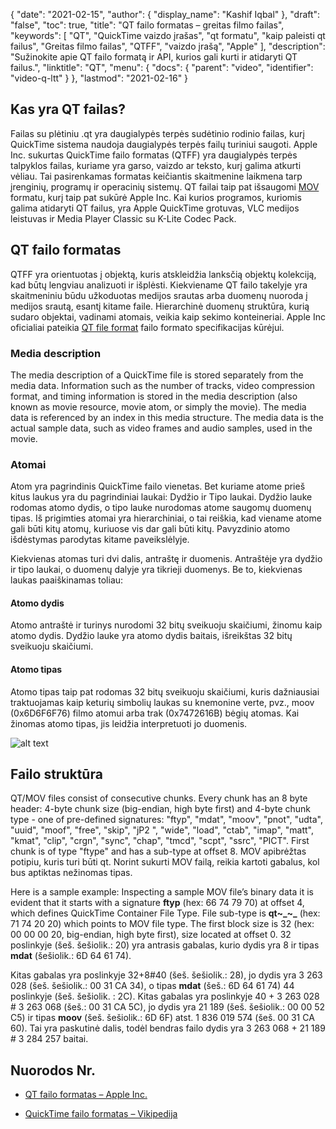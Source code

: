 {
  "date": "2021-02-15",
  "author": {
    "display_name": "Kashif Iqbal"
},
  "draft": "false",
  "toc": true,
  "title": "QT failo formatas – greitas filmo failas",
  "keywords": [
"QT",
"QuickTime vaizdo įrašas",
"qt formatu",
"kaip paleisti qt failus",
"Greitas filmo failas",
"QTFF",
"vaizdo įrašą",
"Apple"
],
  "description": "Sužinokite apie QT failo formatą ir API, kurios gali kurti ir atidaryti QT failus.",
  "linktitle": "QT",
  "menu": {
    "docs": {
      "parent": "video",
      "identifier": "video-q-ltt"
}
},
  "lastmod": "2021-02-16"
}

## Kas yra QT failas?

Failas su plėtiniu .qt yra daugialypės terpės sudėtinio rodinio failas, kurį QuickTime sistema naudoja daugialypės terpės failų turiniui saugoti. Apple Inc. sukurtas QuickTime failo formatas (QTFF) yra daugialypės terpės talpyklos failas, kuriame yra garso, vaizdo ar teksto, kurį galima atkurti vėliau. Tai pasirenkamas formatas keičiantis skaitmenine laikmena tarp įrenginių, programų ir operacinių sistemų. QT failai taip pat išsaugomi [MOV](/video/mov/) formatu, kurį taip pat sukūrė Apple Inc. Kai kurios programos, kuriomis galima atidaryti QT failus, yra Apple QuickTime grotuvas, VLC medijos leistuvas ir Media Player Classic su K-Lite Codec Pack.

## QT failo formatas

QTFF yra orientuotas į objektą, kuris atskleidžia lanksčią objektų kolekciją, kad būtų lengviau analizuoti ir išplėsti. Kiekviename QT failo takelyje yra skaitmeniniu būdu užkoduotas medijos srautas arba duomenų nuoroda į medijos srautą, esantį kitame faile. Hierarchinė duomenų struktūra, kurią sudaro objektai, vadinami atomais, veikia kaip sekimo konteineriai. Apple Inc oficialiai pateikia [QT file format](https://developer.apple.com/library/archive/documentation/QuickTime/QTFF/QTFFPreface/qtffPreface.html) failo formato specifikacijas kūrėjui.

### Media description

The media description of a QuickTime file is stored separately from the media data. Information such as the number of tracks, video compression format, and timing information is stored in the media description (also known as movie resource, movie atom, or simply the movie). The media data is referenced by an index in this media structure. The media data is the actual sample data, such as video frames and audio samples, used in the movie.

### Atomai

Atom yra pagrindinis QuickTime failo vienetas. Bet kuriame atome prieš kitus laukus yra du pagrindiniai laukai: Dydžio ir Tipo laukai. Dydžio lauke rodomas atomo dydis, o tipo lauke nurodomas atome saugomų duomenų tipas. Iš prigimties atomai yra hierarchiniai, o tai reiškia, kad viename atome gali būti kitų atomų, kuriuose vis dar gali būti kitų. Pavyzdinio atomo išdėstymas parodytas kitame paveikslėlyje.

Kiekvienas atomas turi dvi dalis, antraštę ir duomenis. Antraštėje yra dydžio ir tipo laukai, o duomenų dalyje yra tikrieji duomenys. Be to, kiekvienas laukas paaiškinamas toliau:

#### Atomo dydis

Atomo antraštė ir turinys nurodomi 32 bitų sveikuoju skaičiumi, žinomu kaip atomo dydis. Dydžio lauke yra atomo dydis baitais, išreikštas 32 bitų sveikuoju skaičiumi.

#### Atomo tipas

Atomo tipas taip pat rodomas 32 bitų sveikuoju skaičiumi, kuris dažniausiai traktuojamas kaip keturių simbolių laukas su knemonine verte, pvz., moov (0x6D6F6F76) filmo atomui arba trak (0x7472616B) bėgių atomas. Kai žinomas atomo tipas, jis leidžia interpretuoti jo duomenis.

![alt text](../QT_Sample_Atom.png "QT File Format")

## Failo struktūra ##

QT/MOV files consist of consecutive chunks. Every chunk has an 8 byte header: 4-byte chunk size (big-endian, high byte first) and 4-byte chunk type - one of pre-defined signatures: "ftyp", "mdat", "moov", "pnot", "udta", "uuid", "moof", "free", "skip", "jP2 ", "wide", "load", "ctab", "imap", "matt", "kmat", "clip", "crgn", "sync", "chap", "tmcd", "scpt", "ssrc", "PICT". First chunk is of type "ftype" and has a sub-type at offset 8. MOV apibrėžtas potipiu, kuris turi būti qt. Norint sukurti MOV failą, reikia kartoti gabalus, kol bus aptiktas nežinomas tipas.

Here is a sample example: Inspecting a sample MOV file’s binary data it is evident that it starts with a signature **ftyp** (hex: 66 74 79 70) at offset 4, which defines QuickTime Container File Type. File sub-type is **qt~_~_** (hex: 71 74 20 20) which points to MOV file type. The first block size is 32 (hex: 00 00 00 20, big-endian, high byte first), size located at offset 0. 32 poslinkyje (šeš. šešiolik.: 20) yra antrasis gabalas, kurio dydis yra 8 ir tipas **mdat** (šešiolik.: 6D 64 61 74).

Kitas gabalas yra poslinkyje 32+8#40 (šeš. šešiolik.: 28), jo dydis yra 3 263 028 (šeš. šešiolik.: 00 31 CA 34), o tipas **mdat** (šeš.: 6D 64 61 74) 44 poslinkyje (šeš. šešiolik. : 2C). Kitas gabalas yra poslinkyje 40 + 3 263 028 # 3 263 068 (šeš.: 00 31 CA 5C), jo dydis yra 21 189 (šeš. šešiolik.: 00 00 52 C5) ir tipas **moov** (šeš. šešiolik.: 6D 6F) atst. 1 836 019 574 (šeš. 00 31 CA 60). Tai yra paskutinė dalis, todėl bendras failo dydis yra 3 263 068 + 21 189 # 3 284 257 baitai.

## Nuorodos Nr.

* [QT failo formatas – Apple Inc.](https://developer.apple.com/library/archive/documentation/QuickTime/QTFF/QTFFPreface/qtffPreface.html)

* [QuickTime failo formatas – Vikipedija](https://en.wikipedia.org/wiki/QuickTime_File_Format)



